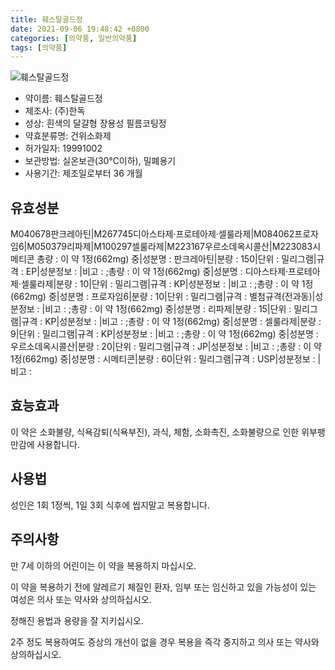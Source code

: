 ```yaml
---
title: 훼스탈골드정
date: 2021-09-06 19:48:42 +0800
categories: [의약품, 일반의약품]
tags: [의약품]
---
```

![훼스탈골드정](https://nedrug.mfds.go.kr/pbp/cmn/itemImageDownload/147427439892900054)

- 약이름: 훼스탈골드정
- 제조사: (주)한독
- 성상: 흰색의 달걀형 장용성 필름코팅정
- 약효분류명: 건위소화제
- 허가일자: 19991002
- 보관방법: 실온보관(30℃이하), 밀폐용기
- 사용기간: 제조일로부터 36 개월
## 유효성분
M040678판크레아틴|M267745디아스타제·프로테아제·셀룰라제|M084062프로자임6|M050379리파제|M100297셀룰라제|M223167우르소데옥시콜산|M223083시메티콘
총량 : 이 약 1정(662mg) 중|성분명 : 판크레아틴|분량 : 150|단위 : 밀리그램|규격 : EP|성분정보 : |비고 : ;총량 : 이 약 1정(662mg) 중|성분명 : 디아스타제·프로테아제·셀룰라제|분량 : 10|단위 : 밀리그램|규격 : KP|성분정보 : |비고 : ;총량 : 이 약 1정(662mg) 중|성분명 : 프로자임6|분량 : 10|단위 : 밀리그램|규격 : 별첨규격(전과동)|성분정보 : |비고 : ;총량 : 이 약 1정(662mg) 중|성분명 : 리파제|분량 : 15|단위 : 밀리그램|규격 : KP|성분정보 : |비고 : ;총량 : 이 약 1정(662mg) 중|성분명 : 셀룰라제|분량 : 9|단위 : 밀리그램|규격 : KP|성분정보 : |비고 : ;총량 : 이 약 1정(662mg) 중|성분명 : 우르소데옥시콜산|분량 : 20|단위 : 밀리그램|규격 : JP|성분정보 : |비고 : ;총량 : 이 약 1정(662mg) 중|성분명 : 시메티콘|분량 : 60|단위 : 밀리그램|규격 : USP|성분정보 : |비고 :
## 효능효과
이 약은 소화불량, 식욕감퇴(식욕부진), 과식, 체함, 소화촉진, 소화불량으로 인한 위부팽만감에 사용합니다.

## 사용법
성인은 1회 1정씩, 1일 3회 식후에 씹지말고 복용합니다.

## 주의사항
만 7세 이하의 어린이는 이 약을 복용하지 마십시오.

이 약을 복용하기 전에 알레르기 체질인 환자, 임부 또는 임신하고 있을 가능성이 있는 여성은 의사 또는 약사와 상의하십시오.

정해진 용법과 용량을 잘 지키십시오.

2주 정도 복용하여도 증상의 개선이 없을 경우 복용을 즉각 중지하고 의사 또는 약사와 상의하십시오.


